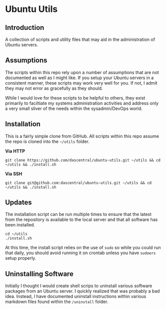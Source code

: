 # Ubuntu Utils

## Introduction
A collection of scripts and utility files that may aid in the administration
of Ubuntu servers.

## Assumptions
The scripts within this repo rely upon a number of assumptions that are not
documented as well as I might like. If you setup your Ubuntu servers in a
consistent manner, these scripts may work very well for you. If not, I admit
they may not error as gracefully as they should.

While I would love for these scripts to be helpful to others, they exist
primarily to faciltiate my systems administration activities and address
only a very small sliver of the needs within the sysadmin/DevOps world.

## Installation
This is a fairly simple clone from GitHub. All scripts within this repo
assume the repo is cloned into the `~/utils` folder.

**Via HTTP**

```
git clone https://github.com/dascentral/ubuntu-utils.git ~/utils && cd ~/utils && ./install.sh
```

**Via SSH**

```
git clone git@github.com:dascentral/ubuntu-utils.git ~/utils && cd ~/utils && ./install.sh
```

## Updates
The installation script can be run multiple times to ensure that the latest from the repository
is available to the local server and that all software has been installed.

```
cd ~/utils
./install.sh
```

At this time, the install script relies on the use of `sudo` so while you could run that
daily, you should avoid running it on crontab unless you have `sudoers` setup properly.


## Uninstalling Software
Initially I thought I would create shell scrips to uninstall various software
packages from an Ubuntu server. I quickly realized that was probably a bad idea.
Instead, I have documented uninstall instructions within various markdown files
found within the `/uninstall` folder.
